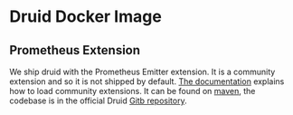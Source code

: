 # Druid Docker Image

## Prometheus Extension

We ship druid with the Prometheus Emitter extension.
It is a community extension and so it is not shipped by default.
[The documentation](https://druid.apache.org/docs/latest/development/extensions.html#loading-community-extensions) explains how to load community extensions.
It can be found on [maven](https://search.maven.org/artifact/org.apache.druid.extensions.contrib/prometheus-emitter), the codebase is in the official Druid [Gitb repository](https://github.com/apache/druid/tree/master/extensions-contrib/prometheus-emitter).
